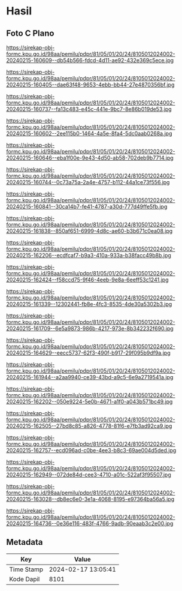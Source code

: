 # Hasil

## Foto C Plano

https://sirekap-obj-formc.kpu.go.id/98aa/pemilu/pdpr/81/05/01/20/24/8105012024002-20240215-160609--db54b566-fdcd-4d11-ae92-432e369c5ece.jpg

https://sirekap-obj-formc.kpu.go.id/98aa/pemilu/pdpr/81/05/01/20/24/8105012024002-20240215-160405--dae63f48-9653-4ebb-bb44-27e4870356bf.jpg

https://sirekap-obj-formc.kpu.go.id/98aa/pemilu/pdpr/81/05/01/20/24/8105012024002-20240215-160737--fa13c483-e45c-441e-9bc7-8e86b019de53.jpg

https://sirekap-obj-formc.kpu.go.id/98aa/pemilu/pdpr/81/05/01/20/24/8105012024002-20240215-160602--2ee115b0-1464-4a5e-8fa4-5dc0aab0268a.jpg

https://sirekap-obj-formc.kpu.go.id/98aa/pemilu/pdpr/81/05/01/20/24/8105012024002-20240215-160646--eba1f00e-9e43-4d50-ab58-702deb9b7714.jpg

https://sirekap-obj-formc.kpu.go.id/98aa/pemilu/pdpr/81/05/01/20/24/8105012024002-20240215-160744--0c73a75a-2a4e-4757-b112-44a1ce73f556.jpg

https://sirekap-obj-formc.kpu.go.id/98aa/pemilu/pdpr/81/05/01/20/24/8105012024002-20240215-160841--30ca14b7-fe41-4787-a30d-777d49ffe5fb.jpg

https://sirekap-obj-formc.kpu.go.id/98aa/pemilu/pdpr/81/05/01/20/24/8105012024002-20240215-161838--850af651-6999-4d8c-ae60-b3b671c0ea08.jpg

https://sirekap-obj-formc.kpu.go.id/98aa/pemilu/pdpr/81/05/01/20/24/8105012024002-20240215-162206--ecdfcaf7-b9a3-410a-933a-b38facc49b8b.jpg

https://sirekap-obj-formc.kpu.go.id/98aa/pemilu/pdpr/81/05/01/20/24/8105012024002-20240215-162424--f58ccd75-9f46-4eeb-9e8a-6eeff53c1241.jpg

https://sirekap-obj-formc.kpu.go.id/98aa/pemilu/pdpr/81/05/01/20/24/8105012024002-20240215-161339--12302441-fb8e-4fc3-8535-4de30a5302b3.jpg

https://sirekap-obj-formc.kpu.go.id/98aa/pemilu/pdpr/81/05/01/20/24/8105012024002-20240215-161709--6e5a9873-986b-4217-973e-8b342232f690.jpg

https://sirekap-obj-formc.kpu.go.id/98aa/pemilu/pdpr/81/05/01/20/24/8105012024002-20240215-164629--eecc5737-62f3-490f-b917-29f095b9df9a.jpg

https://sirekap-obj-formc.kpu.go.id/98aa/pemilu/pdpr/81/05/01/20/24/8105012024002-20240215-161944--a2aa9940-ce39-43bd-a9c5-6e9a2719541a.jpg

https://sirekap-obj-formc.kpu.go.id/98aa/pemilu/pdpr/81/05/01/20/24/8105012024002-20240215-162202--050e9224-5e0b-4671-a1f0-a043b571bc49.jpg

https://sirekap-obj-formc.kpu.go.id/98aa/pemilu/pdpr/81/05/01/20/24/8105012024002-20240215-162505--27bd8c85-a826-4778-81f6-e7fb3ad92ca9.jpg

https://sirekap-obj-formc.kpu.go.id/98aa/pemilu/pdpr/81/05/01/20/24/8105012024002-20240215-162757--ecd096ad-c0be-4ee3-b8c3-69ae004d5ded.jpg

https://sirekap-obj-formc.kpu.go.id/98aa/pemilu/pdpr/81/05/01/20/24/8105012024002-20240215-162949--072de84d-cee3-4710-a01c-522af3f95507.jpg

https://sirekap-obj-formc.kpu.go.id/98aa/pemilu/pdpr/81/05/01/20/24/8105012024002-20240215-163028--db8ec6e0-3e1a-4068-8195-e97364ba56a5.jpg

https://sirekap-obj-formc.kpu.go.id/98aa/pemilu/pdpr/81/05/01/20/24/8105012024002-20240215-164736--0e36e116-483f-4766-9adb-90eaab3c2e00.jpg


## Metadata

| Key        | Value               |
| ---------- | ------------------- |
| Time Stamp | 2024-02-17 13:05:41 |
| Kode Dapil | 8101                |



